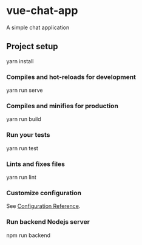 # vue-chat-app

A simple chat application

## Project setup
yarn install

### Compiles and hot-reloads for development
yarn run serve

### Compiles and minifies for production
yarn run build

### Run your tests
yarn run test

### Lints and fixes files
yarn run lint

### Customize configuration
See [Configuration Reference](https://cli.vuejs.org/config/).

### Run backend Nodejs server
npm run backend
